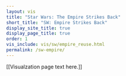 ```yaml
---
layout: vis
title: "Star Wars: The Empire Strikes Back"
short_title: "SW: Empire Strikes Back"
display_site_title: true
display_page_title: true
order: 1
vis_include: vis/sw/empire_reuse.html
permalink: /sw-empire/
---
```


[[Visualzation page text here.]]
